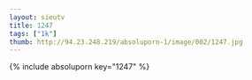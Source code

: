 ```yaml
--- 
layout: sieutv
title: 1247
tags: ["1k"]
thumb: http://94.23.248.219/absoluporn-1/image/002/1247.jpg
---
```

{% include absoluporn key="1247" %} 
